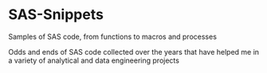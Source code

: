 # SAS-Snippets
Samples of SAS code, from functions to macros and processes

Odds and ends of SAS code collected over the years that have helped me in a variety of analytical and data engineering projects
